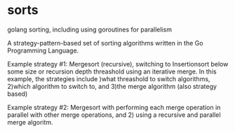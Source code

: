 # sorts
golang sorting, including using goroutines for parallelism

A strategy-pattern-based set of sorting algorithms written in the Go Programming Language.

Example strategy #1: Mergesort (recursive), switching to Insertionsort below some size or recursion depth threashold
using an iterative merge. In this example, the strategies include )what threashold to switch algorithms, 
2)which algorithm to switch to, and 3)the merge algorithm (also strategy based) 

Example strategy #2: Mergesort with performing each merge operation in parallel with other merge operations, and 2) using a recursive and parallel merge algoritm.
